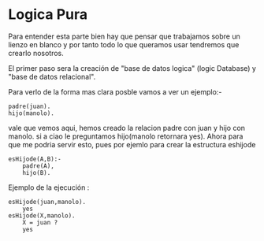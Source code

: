 # Logica Pura

Para entender esta parte bien hay que pensar que trabajamos sobre un lienzo en blanco y por tanto todo lo que queramos usar tendremos que crearlo nosotros.

El primer paso sera la creación de "base de datos logica" (logic Database) y "base de datos relacional".

Para verlo de la forma mas clara posble vamos a ver un ejemplo:- 
  
  	padre(juan). 
  	hijo(manolo). 

vale que vemos aqui, hemos creado la relacion padre con juan y hijo con manolo. si a ciao le preguntamos hijo(manolo retornara yes). 
Ahora para que me podria servir esto, pues por ejemlo para crear la estructura eshijode
  
  	esHijode(A,B):-
		padre(A),
		hijo(B).
Ejemplo de la ejecución :

	esHijode(juan,manolo).
		yes
	esHijode(X,manolo).
		X = juan ? 
		yes

